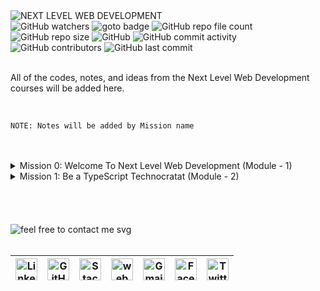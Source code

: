 <img loading="lazy" src="https://readme-typing-svg.demolab.com?font=Poppins&weight=700&size=24&duration=1&pause=1&color=EB008B&center=true&vCenter=true&repeat=false&width=370&height=40&lines=NEXT+LEVEL+WEB+DEVELOPMENT" alt="NEXT LEVEL WEB DEVELOPMENT" />

<!-- repository summary badges start -->
<div>
    <img alt="GitHub watchers" src="https://img.shields.io/github/watchers/montasim/Next-Level-Web-Development?&labelColor=EB008B&color=00B8B5">
    <img alt="goto badge" src="https://img.shields.io/github/search/montasim/Next-Level-Web-Development/goto?&labelColor=EB008B&color=00B8B5">
    <img alt="GitHub repo file count" src="https://img.shields.io/github/directory-file-count/montasim/Next-Level-Web-Development?&labelColor=EB008B&color=00B8B5">
    <img alt="GitHub repo size" src="https://img.shields.io/github/repo-size/montasim/Next-Level-Web-Development?&labelColor=EB008B&color=00B8B5">
    <img alt="GitHub" src="https://img.shields.io/github/license/montasim/Next-Level-Web-Development?&labelColor=EB008B&color=00B8B5">
    <img alt="GitHub commit activity" src="https://img.shields.io/github/commit-activity/w/montasim/Next-Level-Web-Development?&labelColor=EB008B&color=00B8B5">
    <img alt="GitHub contributors" src="https://img.shields.io/github/contributors/montasim/Next-Level-Web-Development?&labelColor=EB008B&color=00B8B5">
    <img alt="GitHub last commit" src="https://img.shields.io/github/last-commit/montasim/Next-Level-Web-Development?&labelColor=EB008B&color=00B8B5">
</div>
<!-- repository summary badges end -->

<br/>

All of the codes, notes, and ideas from the Next Level Web Development courses will be added here.

<br/>

```
NOTE: Notes will be added by Mission name
```

<br/>
<br/>

<details>
    <summary> Mission 0: Welcome To Next Level Web Development (Module - 1) </summary>
    <br/>
    
</details>

<details>
    <summary> Mission 1: Be a TypeScript Technocratat (Module - 2) </summary>
    <ol>
        <li>
            <details>
                <summary> Module 2: Explore Basic Types of TypeScript </summary>
                <ol>
                    <li> 
                        <details>
                            <summary> Installation TypeScript, NVM & ts-node-dev </summary>
                        </details>
                    </li>
                    <li> 
                        <details>
                            <summary> Primitive types in TypeScript </summary>
<pre>
1. String
2. Number
3. Boolean
4. Null
5. Undefined

a. TypeScript type declaration:
    1. Explicit type declarations: When de declare data types
    2. Implicit type declaration / Inferences: When TypeScript automatically declares data types

b. let someVariable = undefined; // any type variable
</pre>
                        </details>
                    </li>
                    <li> 
                        <details>
                            <summary> Array and Tuples in TypeScript </summary>
                        </details>
                    </li>
                    <li> 
                        <details>
                            <summary> Object, Literal Types, and Optional types </summary>
                        </details>
                    </li>
                    <li> 
                        <details>
                            <summary> Functions in Typescript  </summary>
                        </details>
                    </li>
                    <li> 
                        <details>
                            <summary> Spread, Rest, Default Parameters, and Destructuring </summary>
                        </details>
                    </li>
                    <li> 
                        <details>
                            <summary> Type alias and optional types </summary>
                        </details>
                    </li>
                    <li> 
                        <details>
                            <summary> Union, Intersection and Enum Types </summary>
                        </details>
                    </li>
                    <li> 
                        <details>
                            <summary> Null, Unknown and Never Types </summary>
                        </details>
                    </li>
                    <li> 
                        <details>
                            <summary> Ternary Operator , Nullish Coeslancing Operator, Module Summary </summary>
                        </details>
                    </li>
                </ol>
            </details>
        </li>
        <li>
            <details>
                <summary> Module 3: Explore Advance Types of TypeScript </summary>
                <ol>
                  <li> Type Assertion </li>
                  <li> Interface, Type vs Interface </li>
                  <li> Introduction of Generic in Type </li>
                  <li> Generic in Interface </li>
                  <li> Generic in Function </li>
                  <li> Constraints in Generics </li>
                  <li> Generic Constraints Using Key Of Part 1 </li>
                  <li> Asynchronous TypeScript </li>
                  <li> Conditional Types </li>
                  <li> Mapped Types </li>
                </ol>
            </details>
        </li>
        <li>
            <details>
                <summary> Module 4: Object-Oriented Programming in TypeScript </summary>
                <ol>
                  <li> Introduction To Object Oriented Programming </li>
                  <li> How to Create Class, Object, Parameter Properties </li>
                  <li> Inheritance </li>
                  <li> Type Guards / Type Narrowing </li>
                  <li> Access Modifiers: Public, Private, Protected </li>
                  <li> Getters and Setters in Typescript </li>
                  <li> Static in Class </li>
                  <li> Polymorphism </li>
                  <li> Abstraction  </li>
                  <li> Encapsulation and Module Summary </li>
                </ol>
            </details>
        </li>
        <li>
            <details>
                <summary> Module 5.5: Bonus Module </summary>
                <ol>
                  <li> What is a module, different formats of module technique, import, and export </li>
                  <li> Different types of Import and export statement </li>
                  <li> Know About utility Types </li>
                  <li> THow to use multiple interface as a type and create a model for a class </li>
                </ol>
            </details>
        </li>
    </ol>
</details>

<br/>
<br/>
<br/>
<br/>

<!-- feel free to contact me text start -->
<div> 
    <img loading="lazy" src="https://readme-typing-svg.demolab.com?font=Poppins&weight=600&size=21&duration=1&pause=1&color=00B8B5&center=true&vCenter=true&repeat=false&width=385&height=21&lines=FEEL+FREE+TO+CONTACT+ME+ANYTIME" alt="feel free to contact me svg" />
</div>
<!-- feel free to contact me text end -->

<br/>

<!-- social media links start -->
<table>
    <thead align="center">
        <tr>
            <th>
                <a href="https://www.linkedin.com/in/montasim">
                    <img alt="Linkedin icon" src="https://cdn.simpleicons.org/linkedin" width="35px">
                </a>
            </th>
            <th>
                <a href="https://www.github.com/montasim">
                    <img alt="GitHub icon" src="https://cdn.simpleicons.org/github/white" width="35px">
                </a>
            </th>
            <th>
                <a href="https://stackoverflow.com/users/20348607/montasim">
                    <img alt="StackOverflow icon" src="https://cdn.simpleicons.org/stackoverflow" width="35px">
                </a>
            </th>
            <th>
                <a href="https://montasim-dev.web.app/">
                    <img alt="web icon" src="https://cdn.simpleicons.org/googlechrome" width="35px">
                </a>
            </th>
            <th>
                <a href="mailto:montasimmamun@gmail.com">
                    <img alt="Gmail icon" src="https://cdn.simpleicons.org/gmail" width="35px">
                </a>
            </th>
            <th>
                <a href="https://www.facebook.com/montasimmamun/">
                    <img alt="Facebook icon" src="https://cdn.simpleicons.org/facebook" width="35px">
                </a>
            </th>
            <th>
                <a href="https://twitter.com/montasimmamun">
                    <img alt="Twitter icon" src="https://cdn.simpleicons.org/twitter" width="35px">
                </a>
            </th>
        </tr>
    </thead>
</table>
<!-- social media links end -->
<!-- connect with me end -->

<br/>
<br/>
<br/>
